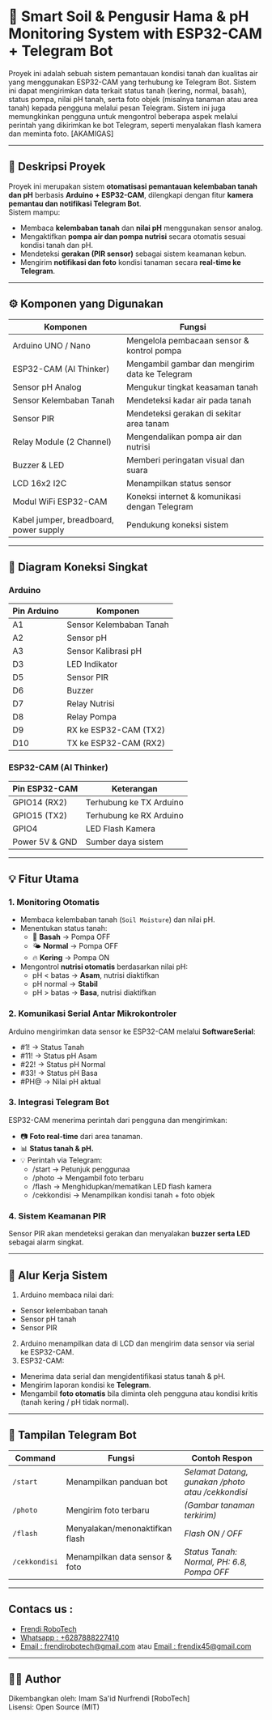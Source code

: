 # 🌱 Smart Soil & Pengusir Hama & pH Monitoring System with ESP32-CAM + Telegram Bot

Proyek ini adalah sebuah sistem pemantauan kondisi tanah dan kualitas air yang menggunakan ESP32-CAM yang terhubung ke Telegram Bot. Sistem ini dapat mengirimkan data terkait status tanah (kering, normal, basah), status pompa, nilai pH tanah, serta foto objek (misalnya tanaman atau area tanah) kepada pengguna melalui pesan Telegram. Sistem ini juga memungkinkan pengguna untuk mengontrol beberapa aspek melalui perintah yang dikirimkan ke bot Telegram, seperti menyalakan flash kamera dan meminta foto. [AKAMIGAS]

---

## 🧩 Deskripsi Proyek
Proyek ini merupakan sistem **otomatisasi pemantauan kelembaban tanah dan pH** berbasis **Arduino + ESP32-CAM**, dilengkapi dengan fitur **kamera pemantau dan notifikasi Telegram Bot**.  
Sistem mampu:
- Membaca **kelembaban tanah** dan **nilai pH** menggunakan sensor analog.  
- Mengaktifkan **pompa air dan pompa nutrisi** secara otomatis sesuai kondisi tanah dan pH.  
- Mendeteksi **gerakan (PIR sensor)** sebagai sistem keamanan kebun.  
- Mengirim **notifikasi dan foto** kondisi tanaman secara **real-time ke Telegram**.

---

## ⚙️ Komponen yang Digunakan

| Komponen | Fungsi |
|----------|---------|
| Arduino UNO / Nano | Mengelola pembacaan sensor & kontrol pompa |
| ESP32-CAM (AI Thinker) | Mengambil gambar dan mengirim data ke Telegram |
| Sensor pH Analog | Mengukur tingkat keasaman tanah |
| Sensor Kelembaban Tanah | Mendeteksi kadar air pada tanah |
| Sensor PIR | Mendeteksi gerakan di sekitar area tanam |
| Relay Module (2 Channel) | Mengendalikan pompa air dan nutrisi |
| Buzzer & LED | Memberi peringatan visual dan suara |
| LCD 16x2 I2C | Menampilkan status sensor |
| Modul WiFi ESP32-CAM | Koneksi internet & komunikasi dengan Telegram |
| Kabel jumper, breadboard, power supply | Pendukung koneksi sistem |

---

## 🔗 Diagram Koneksi Singkat

### **Arduino**
| Pin Arduino | Komponen |
|--------------|-----------|
| A1 | Sensor Kelembaban Tanah |
| A2 | Sensor pH |
| A3 | Sensor Kalibrasi pH |
| D3 | LED Indikator |
| D5 | Sensor PIR |
| D6 | Buzzer |
| D7 | Relay Nutrisi |
| D8 | Relay Pompa |
| D9 | RX ke ESP32-CAM (TX2) |
| D10 | TX ke ESP32-CAM (RX2) |

### **ESP32-CAM (AI Thinker)**
| Pin ESP32-CAM | Keterangan |
|----------------|-------------|
| GPIO14 (RX2) | Terhubung ke TX Arduino |
| GPIO15 (TX2) | Terhubung ke RX Arduino |
| GPIO4 | LED Flash Kamera |
| Power 5V & GND | Sumber daya sistem |

---

## 💡 Fitur Utama

### 1. **Monitoring Otomatis**
- Membaca kelembaban tanah (`Soil Moisture`) dan nilai pH.  
- Menentukan status tanah:
  - 🌊 **Basah** → Pompa OFF  
  - 🌤 **Normal** → Pompa OFF  
  - 🔥 **Kering** → Pompa ON  
- Mengontrol **nutrisi otomatis** berdasarkan nilai pH:
  - pH < batas → **Asam**, nutrisi diaktifkan  
  - pH normal → **Stabil**  
  - pH > batas → **Basa**, nutrisi diaktifkan  

### 2. **Komunikasi Serial Antar Mikrokontroler**
Arduino mengirimkan data sensor ke ESP32-CAM melalui **SoftwareSerial**:
 - #1! → Status Tanah
 - #11! → Status pH Asam
 - #22! → Status pH Normal
 - #33! → Status pH Basa
 - #PH@ → Nilai pH aktual

### 3. **Integrasi Telegram Bot**
ESP32-CAM menerima perintah dari pengguna dan mengirimkan:
- 📷 **Foto real-time** dari area tanaman.
- 📊 **Status tanah & pH.**
- 💡 Perintah via Telegram:
  - /start → Petunjuk penggunaa
  - /photo → Mengambil foto terbaru
  - /flash → Menghidupkan/mematikan LED flash kamera
  - /cekkondisi → Menampilkan kondisi tanah + foto objek
 
### 4. **Sistem Keamanan PIR**
Sensor PIR akan mendeteksi gerakan dan menyalakan **buzzer serta LED** sebagai alarm singkat.

---

## 🧠 Alur Kerja Sistem

1. Arduino membaca nilai dari:
 - Sensor kelembaban tanah  
 - Sensor pH tanah  
 - Sensor PIR  
2. Arduino menampilkan data di LCD dan mengirim data sensor via serial ke ESP32-CAM.
3. ESP32-CAM:
 - Menerima data serial dan mengidentifikasi status tanah & pH.
 - Mengirim laporan kondisi ke **Telegram**.
 - Mengambil **foto otomatis** bila diminta oleh pengguna atau kondisi kritis (tanah kering / pH tidak normal).

---

## 📱 Tampilan Telegram Bot

| Command | Fungsi | Contoh Respon |
|----------|---------|----------------|
| `/start` | Menampilkan panduan bot | *Selamat Datang, gunakan /photo atau /cekkondisi* |
| `/photo` | Mengirim foto terbaru | *(Gambar tanaman terkirim)* |
| `/flash` | Menyalakan/menonaktifkan flash | *Flash ON / OFF* |
| `/cekkondisi` | Menampilkan data sensor & foto | *Status Tanah: Normal, PH: 6.8, Pompa OFF* |

---

## Contacs us : 
* [Frendi RoboTech](https://www.instagram.com/frendi.co/)
* [Whatsapp : +6287888227410](https://wa.me/+6287888227410)
* [Email    : frendirobotech@gmail.com](https://mail.google.com/mail/u/0/?view=cm&tf=1&fs=1&to=frendirobotech@gmail.com) atau [Email    : frendix45@gmail.com](https://mail.google.com/mail/u/0/?view=cm&tf=1&fs=1&to=frendix45@gmail.com)

---

## 👨‍💻 Author
Dikembangkan oleh: Imam Sa'id Nurfrendi [RoboTech]  
Lisensi: Open Source (MIT)
